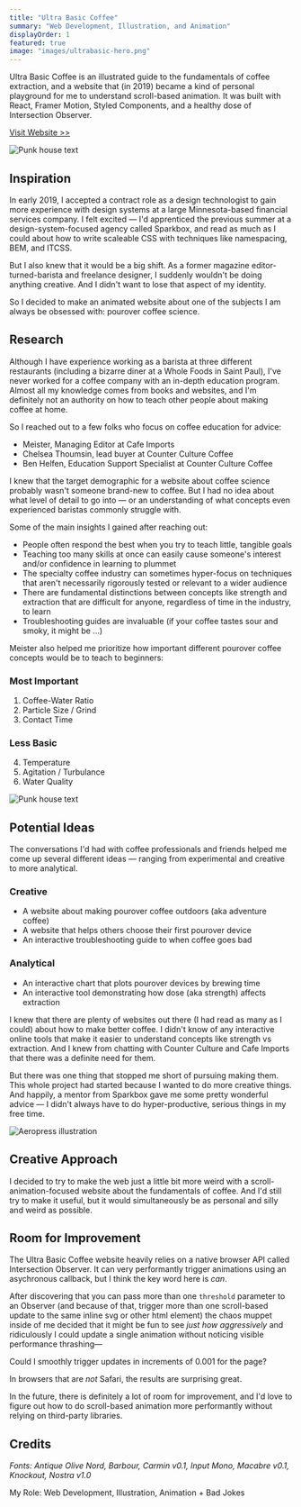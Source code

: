 ```yaml
---
title: "Ultra Basic Coffee"
summary: "Web Development, Illustration, and Animation"
displayOrder: 1
featured: true
image: "images/ultrabasic-hero.png"
---
```


Ultra Basic Coffee is an illustrated guide to the fundamentals of coffee extraction, and a website that (in 2019) became a kind of personal playground for me to understand scroll-based animation. It was built with React, Framer Motion, Styled Components, and a healthy dose of Intersection Observer.

[Visit Website >>](http://ultrabasiccoffee.com)

![Punk house text](/images/punkhouse.png)

## Inspiration

In early 2019, I accepted a contract role as a design technologist to gain more experience with design systems at a large Minnesota-based financial services company. I felt excited — I'd apprenticed the previous summer at a design-system-focused agency called Sparkbox, and read as much as I could about how to write scaleable CSS with techniques like namespacing, BEM, and ITCSS.

But I also knew that it would be a big shift. As a former magazine editor-turned-barista and freelance designer, I suddenly wouldn't be doing anything creative. And I didn't want to lose that aspect of my identity.

So I decided to make an animated website about one of the subjects I am always be obsessed with: pourover coffee science.

## Research

Although I have experience working as a barista at three different restaurants (including a bizarre diner at a Whole Foods in Saint Paul), I've never worked for a coffee company with an in-depth education program. Almost all my knowledge comes from books and websites, and I'm definitely not an authority on how to teach other people about making coffee at home.

So I reached out to a few folks who focus on coffee education for advice:

- Meister, Managing Editor at Cafe Imports
- Chelsea Thoumsin, lead buyer at Counter Culture Coffee
- Ben Helfen, Education Support Specialist at Counter Culture Coffee

I knew that the target demographic for a website about coffee science probably wasn't someone brand-new to coffee. But I had no idea about what level of detail to go into — or an understanding of what concepts even experienced baristas commonly struggle with.

Some of the main insights I gained after reaching out:

- People often respond the best when you try to teach little, tangible goals
- Teaching too many skills at once can easily cause someone's interest and/or confidence in learning to plummet
- The specialty coffee industry can sometimes hyper-focus on techniques that aren't necessarily rigorously tested or relevant to a wider audience
- There are fundamental distinctions between concepts like strength and extraction that are difficult for anyone, regardless of time in the industry, to learn
- Troubleshooting guides are invaluable (if your coffee tastes sour and smoky, it might be ...)

Meister also helped me prioritize how important different pourover coffee concepts would be to teach to beginners:

### Most Important

1. Coffee-Water Ratio
2. Particle Size / Grind
3. Contact Time

### Less Basic

4. Temperature
5. Agitation / Turbulance
6. Water Quality

![Punk house text](/images/strength.png)

## Potential Ideas

The conversations I'd had with coffee professionals and friends helped me come up several different ideas — ranging from experimental and creative to more analytical.

### Creative

- A website about making pourover coffee outdoors (aka adventure coffee)
- A website that helps others choose their first pourover device
- An interactive troubleshooting guide to when coffee goes bad

### Analytical

- An interactive chart that plots pourover devices by brewing time
- An interactive tool demonstrating how dose (aka strength) affects extraction

I knew that there are plenty of websites out there (I had read as many as I could) about how to make better coffee. I didn't know of any interactive online tools that make it easier to understand concepts like strength vs extraction. And I knew from chatting with Counter Culture and Cafe Imports that there was a definite need for them.

But there was one thing that stopped me short of pursuing making them. This whole project had started because I wanted to do more creative things. And happily, a mentor from Sparkbox gave me some pretty wonderful advice — I didn't always have to do hyper-productive, serious things in my free time.

![Aeropress illustration](/images/aeropress-ultrabasic.png)

## Creative Approach

I decided to try to make the web just a little bit more weird with a scroll-animation-focused website about the fundamentals of coffee. And I'd still try to make it useful, but it would simultaneously be as personal and silly and weird as possible.

## Room for Improvement

The Ultra Basic Coffee website heavily relies on a native browser API called Intersection Observer. It can very performantly trigger animations using an asychronous callback, but I think the key word here is _can_.

After discovering that you can pass more than one `threshold` parameter to an Observer (and because of that, trigger more than one scroll-based update to the same inline svg or other html element) the chaos muppet inside of me decided that it might be fun to see _just how aggressively_ and ridiculously I could update a single animation without noticing visible performance thrashing—

Could I smoothly trigger updates in increments of 0.001 for the page?

In browsers that are _not_ Safari, the results are surprising great.

In the future, there is definitely a lot of room for improvement, and I'd love to figure out how to do scroll-based animation more performantly without relying on third-party libraries.

## Credits

_Fonts: Antique Olive Nord, Barbour, Carmin v0.1, Input Mono, Macabre v0.1, Knockout, Nostra v1.0_

My Role: Web Development, Illustration, Animation + Bad Jokes
